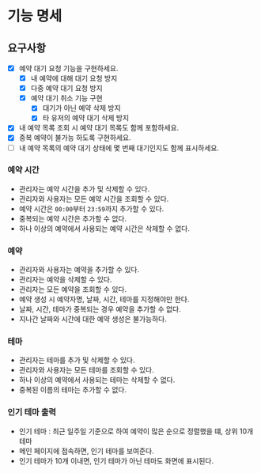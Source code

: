 # 기능 명세

## 요구사항

- [x] 예약 대기 요청 기능을 구현하세요.
    - [x] 내 예약에 대해 대기 요청 방지
    - [x] 다중 예약 대기 요청 방지
    - [x] 예약 대기 취소 기능 구현
        - [x] 대기가 아닌 예약 삭제 방지
        - [x] 타 유저의 예약 대기 삭제 방지
- [x] 내 예약 목록 조회 시 예약 대기 목록도 함께 포함하세요.
- [x] 중복 예약이 불가능 하도록 구현하세요.
- [ ] 내 예약 목록의 예약 대기 상태에 몇 번째 대기인지도 함께 표시하세요.

### 예약 시간

- 관리자는 예약 시간을 추가 및 삭제할 수 있다.
- 관리자와 사용자는 모든 예약 시간을 조회할 수 있다.
- 예약 시간은 `00:00`부터 `23:59`까지 추가할 수 있다.
- 중복되는 예약 시간은 추가할 수 없다.
- 하나 이상의 예약에서 사용되는 예약 시간은 삭제할 수 없다.

### 예약

- 관리자와 사용자는 예약을 추가할 수 있다.
- 관리자는 예약을 삭제할 수 있다.
- 관리자는 모든 예약을 조회할 수 있다.
- 예약 생성 시 예약자명, 날짜, 시간, 테마를 지정해야만 한다.
- 날짜, 시간, 테마가 중복되는 경우 예약을 추가할 수 없다.
- 지나간 날짜와 시간에 대한 예약 생성은 불가능하다.

### 테마

- 관리자는 테마를 추가 및 삭제할 수 있다.
- 관리자와 사용자는 모든 테마를 조회할 수 있다.
- 하나 이상의 예약에서 사용되는 테마는 삭제할 수 없다.
- 중복된 이름의 테마는 추가할 수 없다.

### 인기 테마 출력

- 인기 테마 : 최근 일주일 기준으로 하여 예약이 많은 순으로 정렬했을 떄, 상위 10개 테마
- 메인 페이지에 접속하면, 인기 테마를 보여준다.
- 인기 테마가 10개 이내면, 인기 테마가 아닌 테마도 화면에 표시된다.
